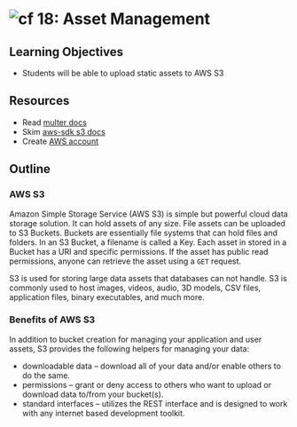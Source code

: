 ![cf](http://i.imgur.com/7v5ASc8.png) 18: Asset Management
===

## Learning Objectives
* Students will be able to upload static assets to AWS S3

## Resources
* Read [multer docs](https://github.com/expressjs/multer)
* Skim [aws-sdk s3 docs](http://docs.aws.amazon.com/AWSJavaScriptSDK/latest/AWS/S3.html)
* Create [AWS account](https://aws.amazon.com/)

## Outline

### AWS S3
Amazon Simple Storage Service (AWS S3) is simple but powerful cloud data storage solution. It can hold assets of any size. File assets can be uploaded to S3 Buckets. Buckets are essentially file systems that can hold files and folders. In an S3 Bucket, a filename is called a Key. Each asset in stored in a Bucket has a URI and specific permissions. If the asset has public read permissions, anyone can retrieve the asset using a `GET` request.

S3 is used for storing large data assets that databases can not handle. S3 is commonly used to host images, videos, audio, 3D models, CSV files, application files, binary executables, and much more.


### Benefits of AWS S3

In addition to bucket creation for managing your application and user assets, S3 provides the following helpers for managing your data:
  * downloadable data – download all of your data and/or enable others to do the same.
  * permissions – grant or deny access to others who want to upload or download data to/from your bucket(s).
  * standard interfaces – utilizes the REST interface and is designed to work with any internet based development toolkit.